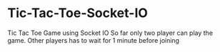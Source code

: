 # Tic-Tac-Toe-Socket-IO
Tic Tac Toe Game using Socket IO
So far only two player can play the game. Other players has to wait for 1 minute before joining
